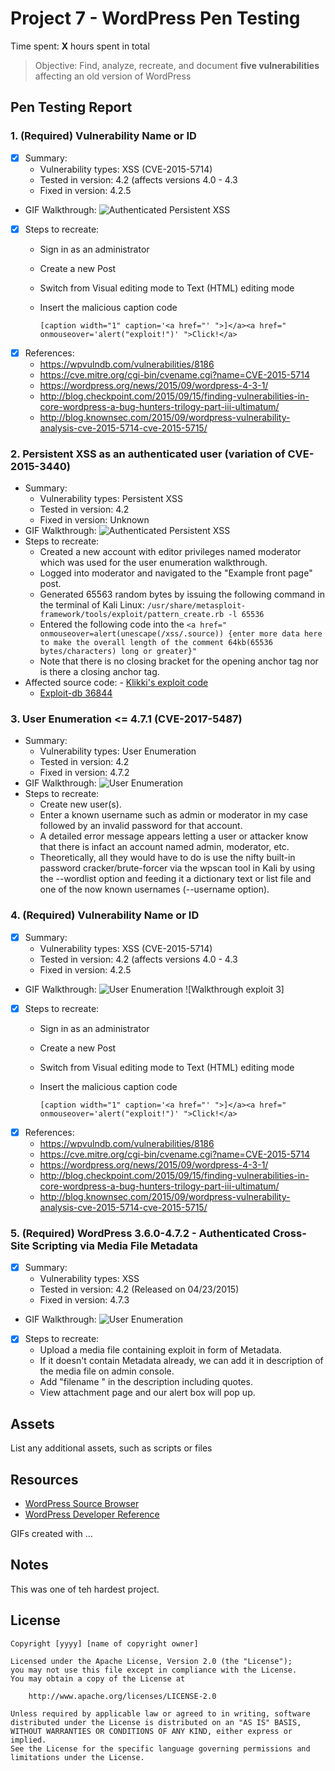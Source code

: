 # Project 7 - WordPress Pen Testing

Time spent: **X** hours spent in total

> Objective: Find, analyze, recreate, and document **five vulnerabilities** affecting an old version of WordPress

## Pen Testing Report

### 1. (Required) Vulnerability Name or ID
  - [x] Summary:
    - Vulnerability types: XSS (CVE-2015-5714)
    - Tested in version: 4.2 (affects versions 4.0 - 4.3
    - Fixed in version: 4.2.5
  - GIF Walkthrough: ![Authenticated Persistent XSS](https://github.com/AAp04/Codepath-Week-7/blob/main/One.gif)


  - [x] Steps to recreate:
      - Sign in as an administrator
      - Create a new Post
      - Switch from Visual editing mode to Text (HTML) editing mode
      - Insert the malicious caption code

        `[caption width="1" caption='<a href="' ">]</a><a href=" onmouseover='alert("exploit!")' ">Click!</a>`
  - [x] References:
      - https://wpvulndb.com/vulnerabilities/8186
      - https://cve.mitre.org/cgi-bin/cvename.cgi?name=CVE-2015-5714
      - https://wordpress.org/news/2015/09/wordpress-4-3-1/
      - http://blog.checkpoint.com/2015/09/15/finding-vulnerabilities-in-core-wordpress-a-bug-hunters-trilogy-part-iii-ultimatum/
      - http://blog.knownsec.com/2015/09/wordpress-vulnerability-analysis-cve-2015-5714-cve-2015-5715/

  
### 2. Persistent XSS as an authenticated user (variation of CVE-2015-3440)
  - Summary: 
    - Vulnerability types: Persistent XSS
    - Tested in version: 4.2
    - Fixed in version: Unknown
  - GIF Walkthrough: ![Authenticated Persistent XSS](https://github.com/AAp04/Codepath-Week-7/blob/main/two.gif)
  - Steps to recreate: 
    - Created a new account with editor privileges named moderator which was used for the user enumeration walkthrough.
    - Logged into moderator and navigated to the "Example front page" post.
    - Generated 65563 random bytes by issuing the following command in the terminal of Kali Linux: `/usr/share/metasploit-framework/tools/exploit/pattern_create.rb -l 65536`
    - Entered the following code into the `<a href=" onmouseover=alert(unescape(/xss/.source)) {enter more data here to make the overall length of the comment 64kb(65536 bytes/characters) long or greater}"`
    - Note that there is no closing bracket for the opening anchor tag nor is there a closing anchor tag.
  -  Affected source code:
    - [Klikki's exploit code](https://klikki.fi/adv/wordpress2.html)
      - [Exploit-db 36844](https://www.exploit-db.com/exploits/36844/)

### 3. User Enumeration <= 4.7.1 (CVE-2017-5487)
 - Summary: 
    - Vulnerability types: User Enumeration
    - Tested in version: 4.2
    - Fixed in version: 4.7.2
  - GIF Walkthrough: ![User Enumeration](https://github.com/AAp04/Codepath-Week-7/blob/main/three.gif)
  - Steps to recreate: 
    - Create new user(s).
    - Enter a known username such as admin or moderator in my case followed by an invalid password for that account.
    - A detailed error message appears letting a user or attacker know that there is infact an account named admin, moderator, etc.
    - Theoretically, all they would have to do is use the nifty built-in password cracker/brute-forcer via the wpscan tool in Kali by using the --wordlist option and feeding it a dictionary text or list file and one of the now known usernames (--username option).

### 4. (Required) Vulnerability Name or ID
  - [x] Summary:
    - Vulnerability types: XSS (CVE-2015-5714)
    - Tested in version: 4.2 (affects versions 4.0 - 4.3
    - Fixed in version: 4.2.5
  - GIF Walkthrough: ![User Enumeration](https://github.com/AAp04/Codepath-Week-7/blob/main/four.gif)
    ![Walkthrough exploit 3]
  - [x] Steps to recreate:
      - Sign in as an administrator
      - Create a new Post
      - Switch from Visual editing mode to Text (HTML) editing mode
      - Insert the malicious caption code

        `[caption width="1" caption='<a href="' ">]</a><a href=" onmouseover='alert("exploit!")' ">Click!</a>`
  - [x] References:
      - https://wpvulndb.com/vulnerabilities/8186
      - https://cve.mitre.org/cgi-bin/cvename.cgi?name=CVE-2015-5714
      - https://wordpress.org/news/2015/09/wordpress-4-3-1/
      - http://blog.checkpoint.com/2015/09/15/finding-vulnerabilities-in-core-wordpress-a-bug-hunters-trilogy-part-iii-ultimatum/
      - http://blog.knownsec.com/2015/09/wordpress-vulnerability-analysis-cve-2015-5714-cve-2015-5715/


### 5. (Required) WordPress 3.6.0-4.7.2 - Authenticated Cross-Site Scripting via Media File Metadata
  - [x] Summary:
    - Vulnerability types:	XSS
    - Tested in version: 	4.2 (Released on 04/23/2015)
    - Fixed in version:		4.7.3
  - GIF Walkthrough: ![User Enumeration](https://github.com/AAp04/Codepath-Week-7/blob/main/five.gif)
  - [x] Steps to recreate:	
  	- Upload a media file containing exploit in form of Metadata.
	- If it doesn't contain Metadata already, we can add it in description of the media file on admin console.
	- Add "filename </noscript><script>alert("Exploit 3 Successful");</script>" in the description including quotes.
	- View attachment page and our alert box will pop up.


## Assets

List any additional assets, such as scripts or files

## Resources

- [WordPress Source Browser](https://core.trac.wordpress.org/browser/)
- [WordPress Developer Reference](https://developer.wordpress.org/reference/)

GIFs created with  ...
<!-- Recommended GIF Tools:
[Kap](https://getkap.co/) for macOS
[ScreenToGif](https://www.screentogif.com/) for Windows
[peek](https://github.com/phw/peek) for Linux. -->

## Notes

This was one of teh hardest project.

## License

    Copyright [yyyy] [name of copyright owner]

    Licensed under the Apache License, Version 2.0 (the "License");
    you may not use this file except in compliance with the License.
    You may obtain a copy of the License at

        http://www.apache.org/licenses/LICENSE-2.0

    Unless required by applicable law or agreed to in writing, software
    distributed under the License is distributed on an "AS IS" BASIS,
    WITHOUT WARRANTIES OR CONDITIONS OF ANY KIND, either express or implied.
    See the License for the specific language governing permissions and
    limitations under the License.
